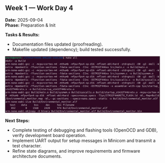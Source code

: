 ## Week 1 — Work Day 4
**Date:** 2025-09-04  
**Phase:** Preparation & Init  

**Tasks & Results:**

* Documentation files updated (proofreading).
* Makefile updated (dependency); build tested successfully.

![](assets/2025-09-04-build-test.png)

**Next Steps:**

* Complete testing of debugging and flashing tools (OpenOCD and GDB), verify development board operation.
* Implement UART output for setup messages in Minicom and transmit a test character.
* Refine state diagrams, and improve requirements and firmware architecture documents.

